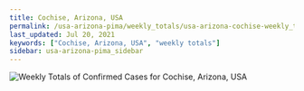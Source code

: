 ```yaml
---
title: Cochise, Arizona, USA
permalink: /usa-arizona-pima/weekly_totals/usa-arizona-cochise-weekly_totals.html
last_updated: Jul 20, 2021
keywords: ["Cochise, Arizona, USA", "weekly totals"]
sidebar: usa-arizona-pima_sidebar
---
```


![Weekly Totals of Confirmed Cases for Cochise, Arizona, USA](/covid_tracker/images/graphs/usa-arizona-cochise-weekly_totals_graph.png)
